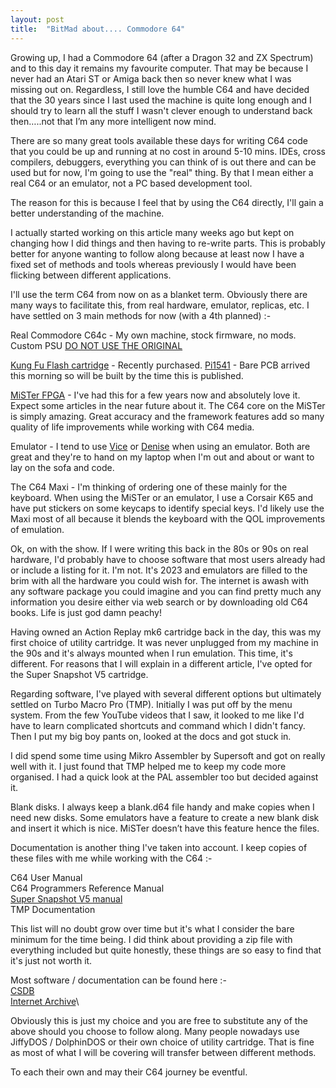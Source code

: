 ```yaml
---
layout: post
title:  "BitMad about.... Commodore 64"
---
```



Growing up, I had a Commodore 64 (after a Dragon 32 and ZX Spectrum) and to this day it remains my favourite computer. That may be because I never had an Atari ST or Amiga back then so never knew what I was missing out on.
Regardless, I still love the humble C64 and have decided that the 30 years since I last used the machine is quite long enough and I should try to learn all the stuff I wasn't clever enough to understand back then…..not that I’m any more intelligent now mind.

There are so many great tools available these days for writing C64 code that you could be up and running at no cost in around 5-10 mins. IDEs, cross compilers, debuggers, everything you can think of is out there and can be used but for now, I'm going to use the "real" thing.
By that I mean either a real C64 or an emulator, not a PC based development tool.

The reason for this is because I feel that by using the C64 directly, I'll gain a better understanding of the machine.

I actually started working on this article many weeks ago but kept on changing how I did things and then having to re-write parts. This is probably better for anyone wanting to follow along because at least now I have a fixed set of methods and tools whereas previously I would have been flicking between different applications.

I'll use the term C64 from now on as a blanket term. Obviously there are many ways to facilitate this, from real hardware, emulator, replicas, etc.
I have settled on 3 main methods for now (with a 4th planned) :-

Real Commodore C64c - My own machine, stock firmware, no mods. Custom PSU [DO NOT USE THE ORIGINAL](C64PSU.md)

[Kung Fu Flash cartridge](https://github.com/KimJorgensen/KungFuFlash) - Recently purchased.
[Pi1541](https://cbm-pi1541.firebaseapp.com/) - Bare PCB arrived this morning so will be built by the time this is published.

[MiSTer FPGA](https://github.com/MiSTer-devel/Wiki_MiSTer/wiki) - I've had this for a few years now and absolutely love it. Expect some articles in the near future about it.
The C64 core on the MiSTer is simply amazing. Great accuracy and the framework features add so many quality of life improvements while working with C64 media.

Emulator - I tend to use [Vice](https://vice-emu.sourceforge.io/) or [Denise](https://sourceforge.net/projects/deniseemu/) when using an emulator. Both are great and they're to hand on my laptop when I'm out and about or want to lay on the sofa and code.

The C64 Maxi - I'm thinking of ordering one of these mainly for the keyboard.
When using the MiSTer or an emulator, I use a Corsair K65 and have put stickers on some keycaps to identify special keys. I'd likely use the Maxi most of all because it blends the keyboard with the QOL improvements of emulation.

Ok, on with the show.
If I were writing this back in the 80s or 90s on real hardware, I'd probably have to choose software that most users already had or include a listing for it.
I'm not. It's 2023 and emulators are filled to the brim with all the hardware you could wish for. The internet is awash with any software package you could imagine and you can find pretty much any information you desire either via web search or by downloading old C64 books.
Life is just god damn peachy!

Having owned an Action Replay mk6 cartridge back in the day, this was my first choice of utility cartridge. It was never unplugged from my machine in the 90s and it's always mounted when I run emulation.
This time, it's different. For reasons that I will explain in a different article, I've opted for the Super Snapshot V5 cartridge.

Regarding software, I've played with several different options but ultimately settled on Turbo Macro Pro (TMP).
Initially I was put off by the menu system. From the few YouTube videos that I saw, it looked to me like I'd have to learn complicated shortcuts and command which I didn't fancy.
Then I put my big boy pants on, looked at the docs and got stuck in.

I did spend some time using Mikro Assembler by Supersoft and got on really well with it.
I just found that TMP helped me to keep my code more organised.
I had a quick look at the PAL assembler too but decided against it.

Blank disks. I always keep a blank.d64 file handy and make copies when I need new disks. Some emulators have a feature to create a new blank disk and insert it which is nice. MiSTer doesn’t have this feature hence the files.

Documentation is another thing I've taken into account. I keep copies of these files with me while working with the C64 :-

C64 User Manual  
C64 Programmers Reference Manual  
[Super Snapshot V5 manual](/docs/manuals/SS5.md)  
TMP Documentation  

This list will no doubt grow over time but it's what I consider the bare minimum for the time being. I did think about providing a zip file with everything included but quite honestly, these things are so easy to find that it's just not worth it. 

Most software / documentation can be found here :-\
[CSDB](https://csdb.dk/)\
[Internet Archive](https://archive.org/)\

Obviously this is just my choice and you are free to substitute any of the above should you choose to follow along.
Many people nowadays use JiffyDOS / DolphinDOS or their own choice of utility cartridge. That is fine as most of what I will be covering will transfer between different methods.

To each their own and may their C64 journey be eventful.
